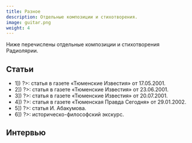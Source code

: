 ```yaml
---
title: Разное
description: Отдельные композиции и стихотворения.
image: guitar.png
weight: 4
---
```


Ниже перечислены отдельные композиции и стихотворения Радиолярии.

<!-- TODO -->

## Статьи

* <?= Html::a('Я гуляю по крышам…', ['article', 'id'=>1]) ?>: статья в газете «Тюменские Известия» от 17.05.2001.
* <?= Html::a('Задумчивый солист, или Непридуманные истории из жизни Радиолярий', ['article', 'id'=>2]) ?>: статья в газете «Тюменские Известия» от 23.06.2001.
* <?= Html::a('Тюменские студенты фестивалили в Москве', ['article', 'id'=>3]) ?>: статья в газете «Тюменские Известия» от 20.07.2001.
* <?= Html::a('Памяти Артиста', ['article', 'id'=>4]) ?>: статья в газете «Тюменская Правда Сегодня» от 29.01.2002.
* <?= Html::a('Пилоты и Механики', ['article', 'id'=>5]) ?>: статья И. Абакумова.
* <?= Html::a('Стиль Радиолярии', ['article', 'id'=>6]) ?>: историческо-философский экскурс.

## Интервью

<!-- TODO -->
